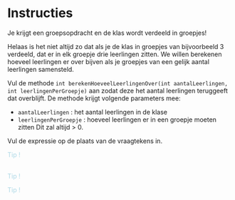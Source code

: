 # Instructies

Je krijgt een groepsopdracht en de klas wordt verdeeld in groepjes!

Helaas is het niet altijd zo dat als je de klas in groepjes van bijvoorbeeld 3 verdeeld, dat er in elk groepje drie leerlingen zitten. We willen berekenen hoeveel leerlingen er over bijven als je groepjes van een gelijk aantal leerlingen samensteld.

Vul de methode `int berekenHoeveelLeerlingenOver(int aantalLeerlingen, int leerlingenPerGroepje)` aan zodat deze het aantal leerlingen teruggeeft dat overblijft. De methode krijgt volgende parameters mee:
- `aantalLeerlingen` : het aantal leerlingen in de klase
- `leerlingenPerGroepje` : hoeveel leerlingen er in een groepje moeten zitten Dit zal altijd > 0.

Vul de expressie op de plaats van de vraagtekens in.


<p class="spoiler">
Tijdens een toets of het examen krijg je geen tips, dus weersta aan de verleiding om alle tips te openen zonder zelf eerst eens te proberen.
</p>

<p class="spoiler">
We werken met integers.
</p>

<p class="spoiler">
Je gaat de operator 'rest-na-deling' nodig hebben.
</p>


<style>
.spoiler {
  visibility: hidden;
}

.spoiler::before {
  visibility: visible;
  content: "Tip !";
  color:lightblue;
}

.spoiler:hover {
  visibility: visible;
}

.spoiler:hover::before {
  display: hide;
}
</style>